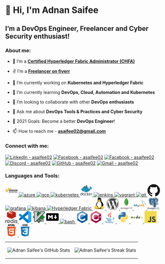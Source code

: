 <h1>👋 Hi, I'm Adnan Saifee</h1>
<h2>I’m a <b>DevOps Engineer, Freelancer and Cyber Security</b> enthusiast!</h2>
<h3 align="left">About me:</h3>

- 🥇 I’m a [**Certified Hyperledger Fabric Administrator (CHFA)**](https://training.linuxfoundation.org/certification/certified-hyperledger-fabric-administrator-chfa/) 

- ✌ I’m a [**Freelancer on fiverr**](https://www.fiverr.com/asaifee02)

- 🔭 I’m currently working on **Kubernetes and Hyperledger Fabric**

- 🌱 I’m currently learning **DevOps, Cloud, Automation and Kubernetes**

- 👯 I’m looking to collaborate with other **DevOps enthusiasts**

- 💬 Ask me about **DevOps Tools & Practices and Cyber Security**

- 🥅 2021 Goals: Become a better **DevOps Engineer**!

- 📫 How to reach me - **asaifee02@gmail.com**

<h3 align="left">Connect with me:</h3>
<p align="left">
<a href="https://linkedin.com/in/asaifee02" target="blank"><img align="center" src="https://raw.githubusercontent.com/rahuldkjain/github-profile-readme-generator/master/src/images/icons/Social/linked-in-alt.svg" alt="LinkedIn - asaifee02" height="30" width="40" /></a>
<a href="https://www.facebook.com/asaifee02/" target="blank"><img align="center" src="https://raw.githubusercontent.com/rahuldkjain/github-profile-readme-generator/master/src/images/icons/Social/facebook.svg" alt="Facebook - asaifee02" height="30" width="40" /></a>
<a href="https://www.instagram.com/asaifee02/" target="blank"><img align="center" src="https://raw.githubusercontent.com/rahuldkjain/github-profile-readme-generator/master/src/images/icons/Social/instagram.svg" alt="Facebook - asaifee02" height="30" width="40" /></a>
<a href="https://discordapp.com/users/Pulcinella53#5578" target="blank"><img align="center" src="https://raw.githubusercontent.com/rahuldkjain/github-profile-readme-generator/master/src/images/icons/Social/discord.svg" alt="Discord - asaifee02" height="30" width="40" /></a>
<a href="https://github.com/asaifee02" target="blank"><img align="center" src="https://raw.githubusercontent.com/rahuldkjain/github-profile-readme-generator/master/src/images/icons/Social/github.svg" alt="GitHub - asaifee02" height="30" width="40" /></a>
<a href="mailto:asaifee02@gmail.com" target="blank"><img align="center" src="https://raw.githubusercontent.com/rahuldkjain/github-profile-readme-generator/master/src/images/icons/Social/google.svg" alt="Gmail - asaifee02" height="30" width="40" /></a>
</p>

<h3 align="left">Languages and Tools:</h3>
<p align="left"> <a href="https://aws.amazon.com" target="_blank"> <img src="https://raw.githubusercontent.com/devicons/devicon/master/icons/amazonwebservices/amazonwebservices-original-wordmark.svg" alt="aws" width="40" height="40"/> </a> 
<a href="https://azure.microsoft.com/en-in/" target="_blank"> <img src="https://www.vectorlogo.zone/logos/microsoft_azure/microsoft_azure-icon.svg" alt="azure" width="40" height="40"/> </a> 
<a href="https://cloud.google.com" target="_blank"> <img src="https://www.vectorlogo.zone/logos/google_cloud/google_cloud-icon.svg" alt="gcp" width="40" height="40"/> </a> 
<a href="https://kubernetes.io" target="_blank"> <img src="https://www.vectorlogo.zone/logos/kubernetes/kubernetes-icon.svg" alt="kubernetes" width="40" height="40"/> </a>
<a href="https://www.docker.com/" target="_blank"> <img src="https://raw.githubusercontent.com/devicons/devicon/master/icons/docker/docker-original-wordmark.svg" alt="docker" width="40" height="40"/> </a> 
<a href="https://www.jenkins.io" target="_blank"> <img src="https://www.vectorlogo.zone/logos/jenkins/jenkins-icon.svg" alt="jenkins" width="40" height="40"/> </a>
<a href="https://www.vagrantup.com/" target="_blank"> <img src="https://www.vectorlogo.zone/logos/vagrantup/vagrantup-icon.svg" alt="vagrant" width="40" height="40"/> </a>
<a href="https://git-scm.com/" target="_blank"> <img src="https://www.vectorlogo.zone/logos/git-scm/git-scm-icon.svg" alt="git" width="40" height="40"/> </a> 
<a href="https://github.com/" target="_blank"> <img src="https://raw.githubusercontent.com/github/explore/78df643247d429f6cc873026c0622819ad797942/topics/github/github.png" alt="GitHub" width="40" height="40"/>
<a href="https://grafana.com" target="_blank"> <img src="https://www.vectorlogo.zone/logos/grafana/grafana-icon.svg" alt="grafana" width="40" height="40"/> </a>
<a href="https://www.elastic.co/kibana" target="_blank"> <img src="https://www.vectorlogo.zone/logos/elasticco_kibana/elasticco_kibana-icon.svg" alt="kibana" width="40" height="40"/> </a>
<a href="https://wiki.hyperledger.org/display/fabric" target="_blank"> <img src="https://hyperledger-fabric.readthedocs.io/en/release-2.2/_images/hyperledger_fabric_logo_color.png" alt="Hyperledger Fabric" width="90" height="40"/> </a>
<a href="https://www.linux.org/" target="_blank"> <img src="https://raw.githubusercontent.com/devicons/devicon/master/icons/linux/linux-original.svg" alt="linux" width="40" height="40"/> </a>
<a href="https://wordpress.org/" target="_blank"> <img src="https://raw.githubusercontent.com/github/explore/80688e429a7d4ef2fca1e82350fe8e3517d3494d/topics/wordpress/wordpress.png" alt="WordPress" width="40" height="40"/>
<a href="https://www.mongodb.com/" target="_blank"> <img src="https://raw.githubusercontent.com/devicons/devicon/master/icons/mongodb/mongodb-original-wordmark.svg" alt="mongodb" width="40" height="40"/> </a>
<a href="https://www.mysql.com/" target="_blank"> <img src="https://raw.githubusercontent.com/devicons/devicon/master/icons/mysql/mysql-original-wordmark.svg" alt="mysql" width="40" height="40"/> </a>
<a href="https://www.postgresql.org" target="_blank"> <img src="https://raw.githubusercontent.com/devicons/devicon/master/icons/postgresql/postgresql-original-wordmark.svg" alt="postgresql" width="40" height="40"/> </a>
<a href="https://redis.io" target="_blank"> <img src="https://raw.githubusercontent.com/devicons/devicon/master/icons/redis/redis-original-wordmark.svg" alt="redis" width="40" height="40"/> </a>
<a href="https://code.visualstudio.com/" target="_blank"> <img src="https://raw.githubusercontent.com/github/explore/80688e429a7d4ef2fca1e82350fe8e3517d3494d/topics/visual-studio-code/visual-studio-code.png" alt="Visual Studio Code" width="40" height="40"/>
<a href="http://www.vim.org/" target="_blank"> <img src="https://raw.githubusercontent.com/github/explore/80688e429a7d4ef2fca1e82350fe8e3517d3494d/topics/vim/vim.png" alt="Vim" width="40" height="40"/>
<a href="https://daringfireball.net/projects/markdown/" target="_blank"> <img src="https://raw.githubusercontent.com/github/explore/80688e429a7d4ef2fca1e82350fe8e3517d3494d/topics/markdown/markdown.png" alt="Markdown" width="40" height="40"/>
<a href="https://www.gnu.org/software/bash/" target="_blank"> <img src="https://www.vectorlogo.zone/logos/gnu_bash/gnu_bash-icon.svg" alt="bash" width="40" height="40"/> </a> 
<a href="https://www.cprogramming.com/" target="_blank"> <img src="https://raw.githubusercontent.com/devicons/devicon/master/icons/c/c-original.svg" alt="c" width="40" height="40"/> </a> 
<a href="https://www.w3schools.com/cpp/" target="_blank"> <img src="https://raw.githubusercontent.com/devicons/devicon/master/icons/cplusplus/cplusplus-original.svg" alt="cplusplus" width="40" height="40"/> </a> 
<a href="https://www.java.com" target="_blank"> <img src="https://raw.githubusercontent.com/devicons/devicon/master/icons/java/java-original.svg" alt="java" width="40" height="40"/> </a>
<a href="https://www.python.org" target="_blank"> <img src="https://raw.githubusercontent.com/devicons/devicon/master/icons/python/python-original.svg" alt="python" width="40" height="40"/> </a>
<a href="https://nodejs.org" target="_blank"> <img src="https://raw.githubusercontent.com/devicons/devicon/master/icons/nodejs/nodejs-original-wordmark.svg" alt="nodejs" width="40" height="40"/> </a>
<a href="https://developer.mozilla.org/en-US/docs/Web/JavaScript" target="_blank"> <img src="https://raw.githubusercontent.com/devicons/devicon/master/icons/javascript/javascript-original.svg" alt="javascript" width="40" height="40"/> </a>
<a href="https://www.w3.org/html/" target="_blank"> <img src="https://raw.githubusercontent.com/devicons/devicon/master/icons/html5/html5-original-wordmark.svg" alt="html5" width="40" height="40"/> </a>
<a href="https://www.w3schools.com/css/" target="_blank"> <img src="https://raw.githubusercontent.com/devicons/devicon/master/icons/css3/css3-original-wordmark.svg" alt="css3" width="40" height="40"/> </a> </p>

<table align="center" border="0">
  <tr>
    <td>
      <p><img align="center" src="https://github-readme-stats-adnan-saifee.vercel.app/api?username=Adnan-Saifee&show_icons=true&theme=radical&locale=en&count_private=true&include_all_commits=true" alt="Adnan Saifee's GitHub Stats" /></p>
    </td>
    <td>
      <p><img align="center" src="https://github-readme-streak-stats-as.herokuapp.com/?user=Adnan-Saifee&theme=neon-palenight&background=000000" alt="Adnan Saifee's Streak Stats" /></p>
    </td>
  </tr>
</table>

<!--<p align="left"> <img src="https://komarev.com/ghpvc/?username=Adnan-Saifee&label=Profile%20Views&color=0eb419&style=flat" alt="Adnan Saifee's Profile Views" /> </p>

<p align="left"> <a href="https://github.com/ryo-ma/github-profile-trophy"><img src="https://github-profile-trophy.vercel.app/?username=Adnan-Saifee" alt="Adnan Saifee's GitHub Trophies" /></a> </p>-->

<!--<p><img align="left" src="https://github-readme-stats-adnan-saifee.vercel.app/api/top-langs?username=Adnan-Saifee&show_icons=true&theme=radical&locale=en&layout=compact" alt="Adnan Saifee's Most Used Languages" /></p>-->

<!--[![Adnan's Wakatime Stats](https://github-readme-stats-adnan-saifee.vercel.app/api/wakatime?username=Adnan-Saifee)](https://github.com/Adnan-Saifee/github-readme-stats)-->

